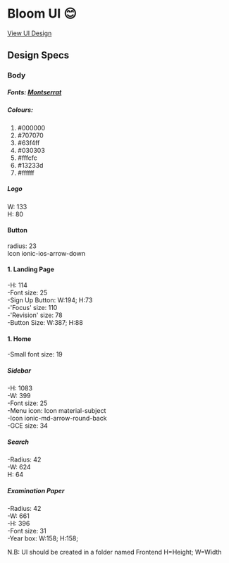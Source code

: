 # Bloom UI :blush:
[View UI Design](https://empty-leaf-6737.animaapp.io/landing-page)

## Design Specs
### Body

##### Fonts: [Montserrat](https://fonts.google.com/specimen/Montserrat#standard-styles)

##### Colours:
1. #000000
2. #707070
3. #63f4ff
4. #030303
5. #fffcfc
6. #13233d
7. #ffffff

##### Logo
W: 133 \
H: 80

#### Button
radius: 23 \
Icon ionic-ios-arrow-down

#### 1. Landing Page
-H: 114 \
-Font size: 25 \
-Sign Up Button: W:194; H:73 \
-'Focus' size: 110 \
-'Revision' size: 78 \
-Button Size: W:387; H:88

#### 1. Home
-Small font size: 19
##### Sidebar
-H: 1083 \
-W: 399 \
-Font size: 25 \
-Menu icon: Icon material-subject \
-Icon ionic-md-arrow-round-back \
-GCE size: 34

##### Search
-Radius: 42 \
-W: 624 \
H: 64

##### Examination Paper
-Radius: 42 \
-W: 661 \
-H: 396 \
-Font size: 31 \
-Year box: W:158; H:158;


N.B: UI should be created in a folder named Frontend
H=Height; W=Width
